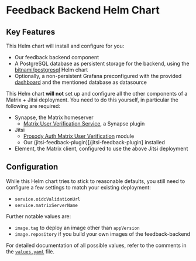 # Feedback Backend Helm Chart

## Key Features

This Helm chart will install and configure for you:

- Our feedback backend component
- A PostgreSQL database as persistent storage for the backend, using the [bitnami/postgresql](https://github.com/bitnami/charts/tree/main/bitnami/postgresql) Helm chart
- Optionally, a non-persistent Grafana preconfigured with the provided [dashboard](/grafana) and the mentioned database as datasource

This Helm chart **will not** set up and configure all the other components of a Matrix + Jitsi deployment. You need to do this yourself, in particular the following are required:

- Synapse, the Matrix homeserver
  - [Matrix User Verification Service](https://github.com/matrix-org/matrix-user-verification-service/), a Synapse plugin
- Jitsi
  - [Prosody Auth Matrix User Verification](https://github.com/matrix-org/prosody-mod-auth-matrix-user-verification) module
  - Our (jitsi-feedback-plugin)[/jitsi-feedback-plugin] installed
- Element, the Matrix client, configured to use the above Jitsi deployment

## Configuration

While this Helm chart tries to stick to reasonable defaults, you still need to configure a few settings to match your existing deployment:

- `service.oidcValidationUrl`
- `service.matrixServerName`

Further notable values are:

- `image.tag` to deploy an image other than `appVersion`
- `image.repository` if you build your own images of the feedback-backend

For detailed documentation of all possible values, refer to the comments in the [`values.yaml`](values.yaml) file.

